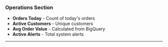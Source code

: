 ### Operations Section

- **Orders Today** - Count of today's orders
- **Active Customers** - Unique customers
- **Avg Order Value** - Calculated from BigQuery
- **Active Alerts** - Total system alerts

---
